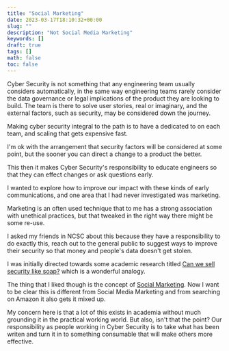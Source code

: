 ```yaml
---
title: "Social Marketing"
date: 2023-03-17T18:10:32+00:00
slug: ""
description: "Not Social Media Marketing"
keywords: []
draft: true
tags: []
math: false
toc: false
---
```


Cyber Security is not something that any engineering team usually considers automatically, in the same way engineering teams rarely consider the data governance or legal implications of the product they are looking to build. The team is there to solve user stories, real or imaginary, and the external factors, such as security, may be considered down the journey.

Making cyber security integral to the path is to have a dedicated to on each team, and scaling that gets expensive fast.

I'm ok with the arrangement that security factors will be considered at some point, but the sooner you can direct a change to a product the better.

This then it makes Cyber Security's responsibility to educate engineers so that they can effect changes or ask questions early.

I wanted to explore how to improve our impact with these kinds of early communications, and one area that I had never investigated was marketing.

Marketing is an often used technique that to me has a strong association with unethical practices, but that tweaked in the right way there might be some re-use.

I asked my friends in NCSC about this because they have a responsibility to do exactly this, reach out to the general public to suggest ways to improve their security so that money and people's data doesn't get stolen.

I was initially directed towards some academic research titled [Can we sell security like soap?](https://www.semanticscholar.org/paper/Can-we-sell-security-like-soap%3A-a-new-approach-to-Ashenden-Lawrence/453101f65188b8f4bedafb3fe2fb267c969993e4#citing-papers) which is a wonderful analogy. 

The thing that I liked though is the concept of [Social Marketing](https://en.m.wikipedia.org/wiki/Social_marketing). Now I want to be clear this is different from Social Media Marketing and from searching on Amazon it also gets it mixed up.

My concern here is that a lot of this exists in academia without much grounding it in the practical working world. But also, isn't that the point? Our responsibility as people working in Cyber Security is to take what has been writen and turn it in to something consumable that will make others more effective.
